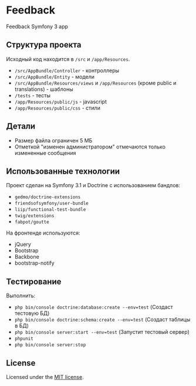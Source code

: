 Feedback
========

Feedback Symfony 3 app

## Структура проекта

Исходный код находится в `/src` и `/app/Resources`.

* `/src/AppBundle/Controller` - контроллеры
* `/src/AppBundle/Entity` - модели
* `/src/AppBundle/Resources/views` и `/app/Resources` (кроме public и translations) - шаблоны
* `/tests` - тесты
* `/app/Resources/public/js` - javascript
* `/app/Resources/public/css` - стили

## Детали

* Размер файла ограничен 5 МБ
* Отметкой "изменен администратором" отмечаются только измененные сообщения

## Использованные технологии

Проект сделан на Symfony 3.1 и Doctrine с использованием бандлов:

* `gedmo/doctrine-extensions`
* `friendsofsymfony/user-bundle`
* `liip/functional-test-bundle`
* `twig/extensions`
* `fabpot/goutte`

На фронтенде используются:
* jQuery
* Bootstrap
* Backbone
* bootstrap-notify

## Тестирование

Выполнить:

* `php bin/console doctrine:database:create --env=test` (Создаст тестовую БД)
* `php bin/console doctrine:schema:create --env=test` (Создаст таблицы в БД)
* `php bin/console server:start --env=test` (Запустит тестовый сервер)
* `phpunit`
* `php bin/console server:stop`

## License

Licensed under the [MIT license](https://github.com/dzhdmitry/dx/blob/master/LICENSE).
